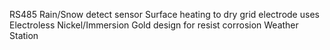 RS485 Rain/Snow detect sensor
Surface heating to dry
grid electrode uses Electroless Nickel/Immersion Gold design for resist corrosion
Weather Station
